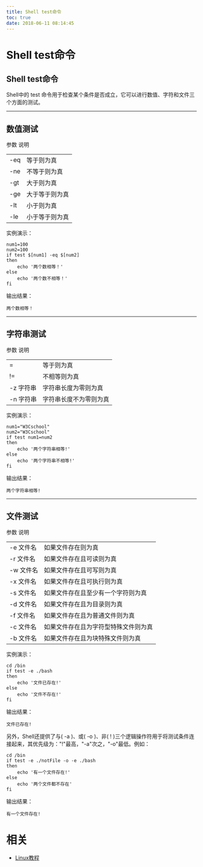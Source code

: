 ```yaml
---
title: Shell test命令
toc: true
date: 2018-06-11 08:14:45
---
```

# Shell test命令

## Shell test命令


Shell中的 test 命令用于检查某个条件是否成立，它可以进行数值、字符和文件三个方面的测试。



* * *





## 数值测试


<table class="reference " >
<tbody >
<tr >
参数
说明
</tr>
<tr >

<td >-eq
</td>

<td >等于则为真
</td>
</tr>
<tr >

<td >-ne
</td>

<td >不等于则为真
</td>
</tr>
<tr >

<td >-gt
</td>

<td >大于则为真
</td>
</tr>
<tr >

<td >-ge
</td>

<td >大于等于则为真
</td>
</tr>
<tr >

<td >-lt
</td>

<td >小于则为真
</td>
</tr>
<tr >

<td >-le
</td>

<td >小于等于则为真
</td>
</tr>
</tbody>
</table>
实例演示：


    num1=100
    num2=100
    if test $[num1] -eq $[num2]
    then
        echo '两个数相等！'
    else
        echo '两个数不相等！'
    fi



输出结果：


    两个数相等！






* * *





## 字符串测试


<table class="reference" >
<tbody >
<tr >
参数
说明
</tr>
<tr >

<td >=
</td>

<td >等于则为真
</td>
</tr>
<tr >

<td >!=
</td>

<td >不相等则为真
</td>
</tr>
<tr >

<td >-z 字符串
</td>

<td >字符串长度为零则为真
</td>
</tr>
<tr >

<td >-n 字符串
</td>

<td >字符串长度不为零则为真
</td>
</tr>
</tbody>
</table>
实例演示：


    num1="W3Cschool"
    num2="W3Cschool"
    if test num1=num2
    then
        echo '两个字符串相等!'
    else
        echo '两个字符串不相等!'
    fi



输出结果：


    两个字符串相等!






* * *





## 文件测试


<table class="reference " >
<tbody >
<tr >
参数
说明
</tr>
<tr >

<td >-e 文件名
</td>

<td >如果文件存在则为真
</td>
</tr>
<tr >

<td >-r 文件名
</td>

<td >如果文件存在且可读则为真
</td>
</tr>
<tr >

<td >-w 文件名
</td>

<td >如果文件存在且可写则为真
</td>
</tr>
<tr >

<td >-x 文件名
</td>

<td >如果文件存在且可执行则为真
</td>
</tr>
<tr >

<td >-s 文件名
</td>

<td >如果文件存在且至少有一个字符则为真
</td>
</tr>
<tr >

<td >-d 文件名
</td>

<td >如果文件存在且为目录则为真
</td>
</tr>
<tr >

<td >-f 文件名
</td>

<td >如果文件存在且为普通文件则为真
</td>
</tr>
<tr >

<td >-c 文件名
</td>

<td >如果文件存在且为字符型特殊文件则为真
</td>
</tr>
<tr >

<td >-b 文件名
</td>

<td >如果文件存在且为块特殊文件则为真
</td>
</tr>
</tbody>
</table>
实例演示：


    cd /bin
    if test -e ./bash
    then
        echo '文件已存在!'
    else
        echo '文件不存在!'
    fi



输出结果：


    文件已存在!



另外，Shell还提供了与( -a )、或( -o )、非( ! )三个逻辑操作符用于将测试条件连接起来，其优先级为："!"最高，"-a"次之，"-o"最低。例如：


    cd /bin
    if test -e ./notFile -o -e ./bash
    then
        echo '有一个文件存在!'
    else
        echo '两个文件都不存在'
    fi



输出结果：


    有一个文件存在!



# 相关

- [Linux教程](https://www.w3cschool.cn/linux/)
